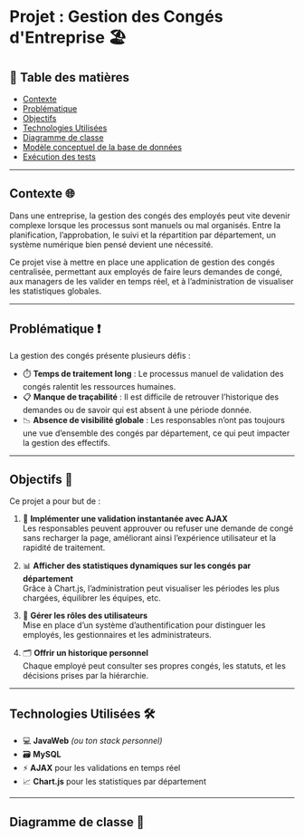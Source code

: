 # **Projet : Gestion des Congés d'Entreprise** 🏖️

## 📌 Table des matières  
- [Contexte](#contexte)  
- [Problématique](#problématique)  
- [Objectifs](#objectifs)  
- [Technologies Utilisées](#technologies-utilisées)  
- [Diagramme de classe](#diagramme-de-classe)  
- [Modèle conceptuel de la base de données](#modèle-conceptuel-de-la-base-de-données)  
- [Exécution des tests](#exécution-des-tests)  

---

## **Contexte** 🌐

Dans une entreprise, la gestion des congés des employés peut vite devenir complexe lorsque les processus sont manuels ou mal organisés. Entre la planification, l’approbation, le suivi et la répartition par département, un système numérique bien pensé devient une nécessité.  

Ce projet vise à mettre en place une application de gestion des congés centralisée, permettant aux employés de faire leurs demandes de congé, aux managers de les valider en temps réel, et à l’administration de visualiser les statistiques globales.

---

## **Problématique** ❗️

La gestion des congés présente plusieurs défis :

- ⏱️ **Temps de traitement long** : Le processus manuel de validation des congés ralentit les ressources humaines.  
- 📋 **Manque de traçabilité** : Il est difficile de retrouver l’historique des demandes ou de savoir qui est absent à une période donnée.  
- 📉 **Absence de visibilité globale** : Les responsables n’ont pas toujours une vue d’ensemble des congés par département, ce qui peut impacter la gestion des effectifs.

---

## **Objectifs** 🎯

Ce projet a pour but de :

1. 🔁 **Implémenter une validation instantanée avec AJAX**  
  Les responsables peuvent approuver ou refuser une demande de congé sans recharger la page, améliorant ainsi l’expérience utilisateur et la rapidité de traitement.

2. 📊 **Afficher des statistiques dynamiques sur les congés par département**  
   Grâce à Chart.js, l’administration peut visualiser les périodes les plus chargées, équilibrer les équipes, etc.

4. 👥 **Gérer les rôles des utilisateurs**  
   Mise en place d’un système d’authentification pour distinguer les employés, les gestionnaires et les administrateurs.

5. 🗂 **Offrir un historique personnel**  
   Chaque employé peut consulter ses propres congés, les statuts, et les décisions prises par la hiérarchie.

---

## **Technologies Utilisées** 🛠

- 💻 **JavaWeb** *(ou ton stack personnel)*  
- 🗃️ **MySQL**  
- ⚡ **AJAX** pour les validations en temps réel  
- 📈 **Chart.js** pour les statistiques par département  

---

## **Diagramme de classe** 🧩
